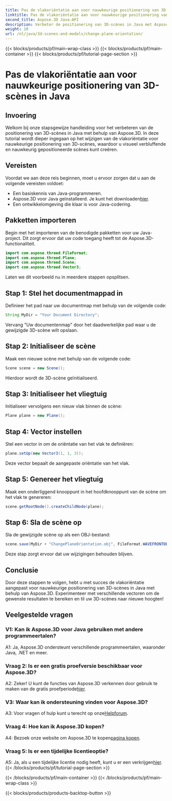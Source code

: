 ```yaml
---
title: Pas de vlakoriëntatie aan voor nauwkeurige positionering van 3D-scènes in Java
linktitle: Pas de vlakoriëntatie aan voor nauwkeurige positionering van 3D-scènes in Java
second_title: Aspose.3D Java-API
description: Verbeter de positionering van 3D-scènes in Java met Aspose.3D. Pas de vlakoriëntatie aan voor precisie. Download nu voor een boeiende visuele ervaring.
weight: 10
url: /nl/java/3d-scenes-and-models/change-plane-orientation/
---
```


{{< blocks/products/pf/main-wrap-class >}}
{{< blocks/products/pf/main-container >}}
{{< blocks/products/pf/tutorial-page-section >}}

# Pas de vlakoriëntatie aan voor nauwkeurige positionering van 3D-scènes in Java

## Invoering

Welkom bij onze stapsgewijze handleiding voor het verbeteren van de positionering van 3D-scènes in Java met behulp van Aspose.3D. In deze tutorial wordt dieper ingegaan op het wijzigen van de vlakoriëntatie voor nauwkeurige positionering van 3D-scènes, waardoor u visueel verbluffende en nauwkeurig gepositioneerde scènes kunt creëren.

## Vereisten

Voordat we aan deze reis beginnen, moet u ervoor zorgen dat u aan de volgende vereisten voldoet:

- Een basiskennis van Java-programmeren.
- Aspose.3D voor Java geïnstalleerd. Je kunt het downloaden[hier](https://releases.aspose.com/3d/java/).
- Een ontwikkelomgeving die klaar is voor Java-codering.

## Pakketten importeren

Begin met het importeren van de benodigde pakketten voor uw Java-project. Dit zorgt ervoor dat uw code toegang heeft tot de Aspose.3D-functionaliteit. 

```java
import com.aspose.threed.FileFormat;
import com.aspose.threed.Plane;
import com.aspose.threed.Scene;
import com.aspose.threed.Vector3;
```

Laten we dit voorbeeld nu in meerdere stappen opsplitsen.

## Stap 1: Stel het documentmappad in

Definieer het pad naar uw documentmap met behulp van de volgende code:

```java
String MyDir = "Your Document Directory";
```

Vervang "Uw documentenmap" door het daadwerkelijke pad waar u de gewijzigde 3D-scène wilt opslaan.

## Stap 2: Initialiseer de scène

Maak een nieuwe scène met behulp van de volgende code:

```java
Scene scene = new Scene();
```

Hierdoor wordt de 3D-scène geïnitialiseerd.

## Stap 3: Initialiseer het vliegtuig

Initialiseer vervolgens een nieuw vlak binnen de scène:

```java
Plane plane = new Plane();
```

## Stap 4: Vector instellen

Stel een vector in om de oriëntatie van het vlak te definiëren:

```java
plane.setUp(new Vector3(1, 1, 3));
```

Deze vector bepaalt de aangepaste oriëntatie van het vlak.

## Stap 5: Genereer het vliegtuig

Maak een onderliggend knooppunt in het hoofdknooppunt van de scène om het vlak te genereren:

```java
scene.getRootNode().createChildNode(plane);
```

## Stap 6: Sla de scène op

Sla de gewijzigde scène op als een OBJ-bestand:

```java
scene.save(MyDir + "ChangePlaneOrientation.obj", FileFormat.WAVEFRONTOBJ);
```

Deze stap zorgt ervoor dat uw wijzigingen behouden blijven.

## Conclusie

Door deze stappen te volgen, hebt u met succes de vlakoriëntatie aangepast voor nauwkeurige positionering van 3D-scènes in Java met behulp van Aspose.3D. Experimenteer met verschillende vectoren om de gewenste resultaten te bereiken en til uw 3D-scènes naar nieuwe hoogten!


## Veelgestelde vragen

### V1: Kan ik Aspose.3D voor Java gebruiken met andere programmeertalen?

A1: Ja, Aspose.3D ondersteunt verschillende programmeertalen, waaronder Java, .NET en meer.

### Vraag 2: Is er een gratis proefversie beschikbaar voor Aspose.3D?

 A2: Zeker! U kunt de functies van Aspose.3D verkennen door gebruik te maken van de gratis proefperiode[hier](https://releases.aspose.com/).

### V3: Waar kan ik ondersteuning vinden voor Aspose.3D?

 A3: Voor vragen of hulp kunt u terecht op onze[Helpforum](https://forum.aspose.com/c/3d/18).

### Vraag 4: Hoe kan ik Aspose.3D kopen?

 A4: Bezoek onze website om Aspose.3D te kopen[pagina kopen](https://purchase.aspose.com/buy).

### Vraag 5: Is er een tijdelijke licentieoptie?

 A5: Ja, als u een tijdelijke licentie nodig heeft, kunt u er een verkrijgen[hier](https://purchase.aspose.com/temporary-license/).
{{< /blocks/products/pf/tutorial-page-section >}}

{{< /blocks/products/pf/main-container >}}
{{< /blocks/products/pf/main-wrap-class >}}

{{< blocks/products/products-backtop-button >}}
